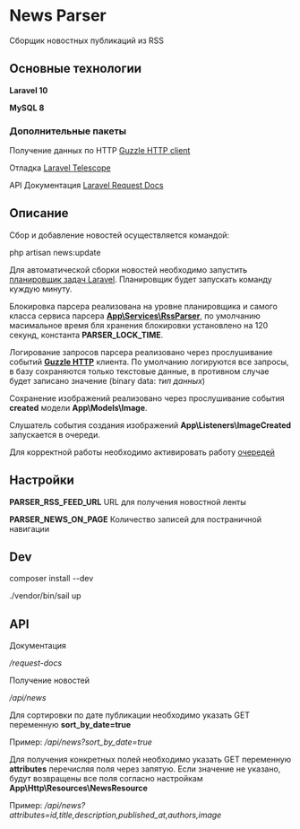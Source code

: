 # News Parser

Сборщик новостных публикаций из RSS
## Основные технологии

**Laravel 10**

**MySQL 8**

### Дополнительные пакеты

Получение данных по HTTP [Guzzle HTTP client](https://laravel.com/docs/10.x/http-client)

Отладка [Laravel Telescope](https://laravel.com/docs/10.x/telescope)

API Документация [Laravel Request Docs](https://github.com/rakutentech/laravel-request-docs)

## Описание

Сбор и добавление новостей осуществляется командой:

php artisan news:update

Для автоматической сборки новостей необходимо запустить [планировщик задач Laravel](https://laravel.com/docs/10.x/scheduling#running-the-scheduler). Планировщик будет запускать команду куждую минуту.

Блокировка парсера реализована на уровне планировщика и самого класса сервиса парсера [**App\Services\RssParser**](https://github.com/webmasterolegan/news-parser/blob/master/app/Services/RssParserService.php), по умолчанию масимальное время бля хранения блокировки установлено на 120 секунд, константа **PARSER_LOCK_TIME**.

Логирование запросов парсера реализовано через прослушивание событий [**Guzzle HTTP**](https://laravel.com/docs/10.x/http-client#events) клиента.
По умолчанию логируются все запросы, в базу сохраняются только текстовые данные, в противном случае будет записано значение (binary data: *тип данных*)

Сохранение изображений реализовано через прослушивание события **created** модели **App\Models\Image**.

Слушатель события создания изображений **App\Listeners\ImageCreated** запускается в очереди.

Для корректной работы необходимо активировать работу [очередей](https://laravel.com/docs/10.x/queues#running-the-queue-worker)

## Настройки

**PARSER_RSS_FEED_URL** URL для получения новостной ленты

**PARSER_NEWS_ON_PAGE** Количество записей для постраничной навигации


## Dev

composer install --dev

./vendor/bin/sail up

## API

Документация

*/request-docs*

Получение новостей

*/api/news*

Для сортировки по дате публикации необходимо указать GET переменную **sort_by_date=true**

Пример: */api/news?sort_by_date=true*

Для получения конкретных полей необходимо указать GET переменную **attributes** перечисляя поля через запятую.
Если значение не указано, будут возвращены все поля согласно настройкам **App\Http\Resources\NewsResource**

Пример: */api/news?attributes=id,title,description,published_at,authors,image*

